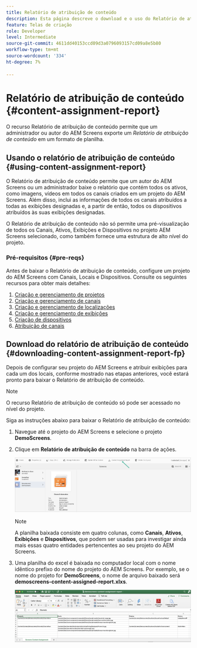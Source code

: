 ```yaml
---
title: Relatório de atribuição de conteúdo
description: Esta página descreve o download e o uso do Relatório de atribuição de conteúdo.
feature: Telas de criação
role: Developer
level: Intermediate
source-git-commit: 4611dd40153ccd09d3a0796093157cd09a8e5b80
workflow-type: tm+mt
source-wordcount: '334'
ht-degree: 7%

---
```



# Relatório de atribuição de conteúdo {#content-assignment-report}

O recurso Relatório de atribuição de conteúdo permite que um administrador ou autor do AEM Screens exporte um *Relatório de atribuição de conteúdo* em um formato de planilha.

## Usando o relatório de atribuição de conteúdo {#using-content-assignment-report}

O Relatório de atribuição de conteúdo permite que um autor do AEM Screens ou um administrador baixe o relatório que contém todos os ativos, como imagens, vídeos em todos os canais criados em um projeto do AEM Screens. Além disso, inclui as informações de todos os canais atribuídos a todas as exibições designadas e, a partir de então, todos os dispositivos atribuídos às suas exibições designadas.

O Relatório de atribuição de conteúdo não só permite uma pré-visualização de todos os Canais, Ativos, Exibições e Dispositivos no projeto AEM Screens selecionado, como também fornece uma estrutura de alto nível do projeto.


### Pré-requisitos {#pre-reqs}

Antes de baixar o Relatório de atribuição de conteúdo, configure um projeto do AEM Screens com Canais, Locais e Dispositivos.
Consulte os seguintes recursos para obter mais detalhes:

1. [Criação e gerenciamento de projetos](/help/user-guide/creating-a-screens-project.md)
1. [Criação e gerenciamento de canais](/help/user-guide/managing-channels.md)
1. [Criação e gerenciamento de localizações](/help/user-guide/managing-locations.md)
1. [Criação e gerenciamento de exibições](/help/user-guide/managing-displays.md)
1. [Criação de dispositivos](/help/user-guide/managing-devices.md)
1. [Atribuição de canais](/help/user-guide/channel-assignment-latest-fp.md)


## Download do relatório de atribuição de conteúdo {#downloading-content-assignment-report-fp}

Depois de configurar seu projeto do AEM Screens e atribuir exibições para cada um dos locais, conforme mostrado nas etapas anteriores, você estará pronto para baixar o Relatório de atribuição de conteúdo.

>[!NOTE]
>O recurso Relatório de atribuição de conteúdo só pode ser acessado no nível do projeto.

Siga as instruções abaixo para baixar o Relatório de atribuição de conteúdo:

1. Navegue até o projeto do AEM Screens e selecione o projeto **DemoScreens**.

1. Clique em **Relatório de atribuição de conteúdo** na barra de ações.

   ![imagem](/help/user-guide/assets/content-assignment-report/can-download.png)

   >[!NOTE]
   >A planilha baixada consiste em quatro colunas, como **Canais**, **Ativos**, **Exibições** e **Dispositivos**, que podem ser usadas para investigar ainda mais essas quatro entidades pertencentes ao seu projeto do AEM Screens.

1. Uma planilha do excel é baixada no computador local com o nome idêntico prefixo do nome do projeto do AEM Screens. Por exemplo, se o nome do projeto for **DemoScreens**, o nome de arquivo baixado será **demoscreens-content-assigned-report.xlxs**.

   ![imagem](/help/user-guide/assets/content-assignment-report/car-download1.png)

